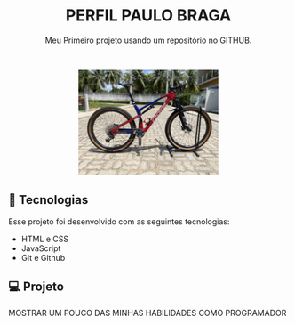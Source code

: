 <h1 align="center"> PERFIL PAULO BRAGA </h1>

<p align="center">
Meu Primeiro projeto usando um repositório no GITHUB.
</p>

<br>
<p align="center">
  <img alt="Perfil Paulo" src=".github/preview.jpg" width="50%">
</p>

## 🚀 Tecnologias

Esse projeto foi desenvolvido com as seguintes tecnologias:

- HTML e CSS
- JavaScript
- Git e Github

## 💻 Projeto

MOSTRAR UM POUCO DAS MINHAS HABILIDADES COMO PROGRAMADOR
